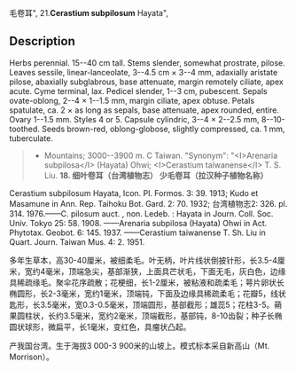 毛卷耳",
21.**Cerastium subpilosum** Hayata",

## Description
Herbs perennial. 15--40 cm tall. Stems slender, somewhat prostrate, pilose. Leaves sessile, linear-lanceolate, 3--4.5 cm × 3--4 mm, adaxially aristate pilose, abaxially subglabrous, base attenuate, margin remotely ciliate, apex acute. Cyme terminal, lax. Pedicel slender, 1--3 cm, pubescent. Sepals ovate-oblong, 2--4 × 1--1.5 mm, margin ciliate, apex obtuse. Petals spatulate, ca. 2 × as long as sepals, base attenuate, apex rounded, entire. Ovary 1--1.5 mm. Styles 4 or 5. Capsule cylindric, 3--4 × 2--2.5 mm, 8--10-toothed. Seeds brown-red, oblong-globose, slightly compressed, ca. 1 mm, tuberculate.

> * Mountains; 3000--3900 m. C Taiwan.
  "Synonym": "&lt;I&gt;Arenaria subpilosa&lt;/I&gt; (Hayata) Ohwi; &lt;I&gt;Cerastium taiwanense&lt;/I&gt; T. S. Liu.
**18. 细叶卷耳（台湾植物志） 少毛卷耳（拉汉种子植物名称）**

Cerastium subpilosum Hayata, Icon. Pl. Formos. 3: 39. 1913; Kudo et Masamune in Ann. Rep. Taihoku Bot. Gard. 2: 70. 1932; 台湾植物志2: 326. pl. 314. 1976.——C. pilosum auct. , non. Ledeb. : Hayata in Journ. Coll. Soc. Univ. Tokyo 25: 58. 1908. ——Arenaria subpilosa (Hayata) Ohwi in Act. Phytotax. Geobot. 6: 145. 1937. ——Cerastium taiwanense T. Sh. Liu in Quart. Journ. Taiwan Mus. 4: 2. 1951.

多年生草本，高30-40厘米，被细柔毛。叶无柄，叶片线状倒披针形，长3.5-4厘米，宽约4毫米，顶端急尖，基部渐狭，上面具芒状毛，下面无毛，灰白色，边缘具稀疏缘毛。聚伞花序疏散；花梗细，长1-2厘米，被粘液和疏柔毛；萼片卵状长椭圆形，长2-3毫米，宽约1毫米，顶端钝，下面及边缘具稀疏柔毛；花瓣5，线状匙形，长3.5毫米，宽0.3-0.5毫米，顶端圆形，基部截形；雄蕊5；花柱3-5。蒴果圆柱状，长约3.5毫米，宽约2毫米，顶端截形，基部钝，8-10齿裂；种子长椭圆状球形，微扁平，长1毫米，变红色，具瘤状凸起。

产我国台湾。生于海拔3 000-3 900米的山坡上。模式标本采自新高山（Mt. Morrison）。
